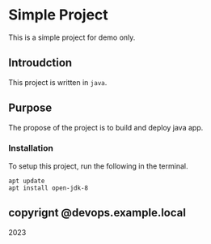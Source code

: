 # Simple Project
This is a simple project for demo only.

## Introudction
This project is written in `java`.

## Purpose
The propose of the project is to build and deploy java app.

### Installation
To setup this project, run the following in the terminal.

```
apt update
apt install open-jdk-8
```

## copyrignt @devops.example.local
2023
